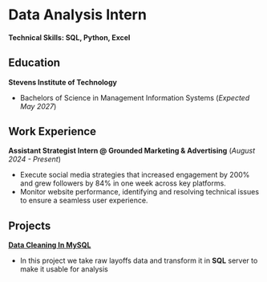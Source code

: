 # Data Analysis Intern

#### **Technical Skills: SQL, Python, Excel**

## Education
**Stevens Institute of Technology**
- Bachelors of Science in Management Information Systems (_Expected May 2027_)

## Work Experience
**Assistant Strategist Intern @ Grounded Marketing & Advertising** (_August 2024 - Present_)
- Execute social media strategies that increased engagement by 200% and grew followers by 84% in one week across key platforms.
- Monitor website performance, identifying and resolving technical issues to ensure a seamless user experience.

## Projects
[**Data Cleaning In MySQL**]([https://github.com/jordanbaluyot/jordanbaluyot.github.io/blob/main/Data%20Cleaning%20in%20MySQL.sql])
- In this project we take raw layoffs data and transform it in **SQL** server to make it usable for analysis


